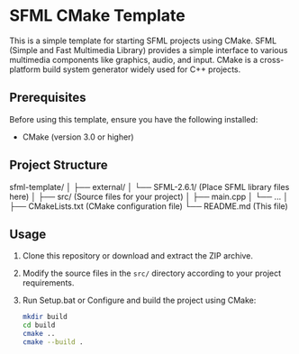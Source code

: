 # SFML CMake Template

This is a simple template for starting SFML projects using CMake. SFML (Simple and Fast Multimedia Library) provides a simple interface to various multimedia components like graphics, audio, and input. CMake is a cross-platform build system generator widely used for C++ projects.

## Prerequisites

Before using this template, ensure you have the following installed:

- CMake (version 3.0 or higher)

## Project Structure
sfml-template/
│
├── external/
│ └── SFML-2.6.1/ (Place SFML library files here)
│
├── src/ (Source files for your project)
│ ├── main.cpp
│ └── ...
│
├── CMakeLists.txt (CMake configuration file)
└── README.md (This file)


## Usage

1. Clone this repository or download and extract the ZIP archive.
2. Modify the source files in the `src/` directory according to your project requirements.
3. Run Setup.bat or Configure and build the project using CMake:

   ```sh
   mkdir build
   cd build
   cmake ..
   cmake --build .
   
  

